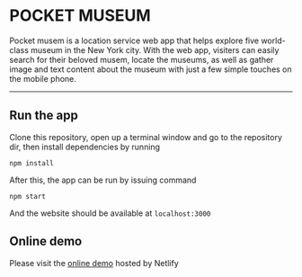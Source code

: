 # POCKET MUSEUM

Pocket musem is a location service web app that helps explore five world-class museum in the New York city.
With the web app, visiters can easily search for their beloved musem, locate the museums, as well as gather 
image and text content about the museum with just a few simple touches on the mobile phone.

----

## Run the app

Clone this repository, open up a terminal window and go to the repository dir, then install dependencies by running
```
npm install
```

After this, the app can be run by issuing command
```
npm start
```
And the website should be available at `localhost:3000`

## Online demo

Please visit the [online demo](https://pocket-museum.netlify.com) hosted by Netlify

